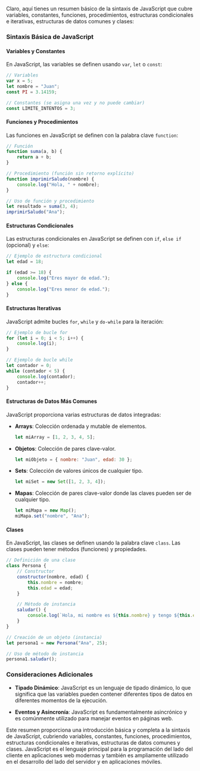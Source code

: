 Claro, aquí tienes un resumen básico de la sintaxis de JavaScript que cubre variables, constantes, funciones, procedimientos, estructuras condicionales e iterativas, estructuras de datos comunes y clases:

### Sintaxis Básica de JavaScript

#### Variables y Constantes

En JavaScript, las variables se definen usando `var`, `let` o `const`:

```javascript
// Variables
var x = 5;
let nombre = "Juan";
const PI = 3.14159;

// Constantes (se asigna una vez y no puede cambiar)
const LIMITE_INTENTOS = 3;
```

#### Funciones y Procedimientos

Las funciones en JavaScript se definen con la palabra clave `function`:

```javascript
// Función
function suma(a, b) {
    return a + b;
}

// Procedimiento (función sin retorno explícito)
function imprimirSaludo(nombre) {
    console.log("Hola, " + nombre);
}

// Uso de función y procedimiento
let resultado = suma(3, 4);
imprimirSaludo("Ana");
```

#### Estructuras Condicionales

Las estructuras condicionales en JavaScript se definen con `if`, `else if` (opcional) y `else`:

```javascript
// Ejemplo de estructura condicional
let edad = 18;

if (edad >= 18) {
    console.log("Eres mayor de edad.");
} else {
    console.log("Eres menor de edad.");
}
```

#### Estructuras Iterativas

JavaScript admite bucles `for`, `while` y `do-while` para la iteración:

```javascript
// Ejemplo de bucle for
for (let i = 0; i < 5; i++) {
    console.log(i);
}

// Ejemplo de bucle while
let contador = 0;
while (contador < 5) {
    console.log(contador);
    contador++;
}
```

#### Estructuras de Datos Más Comunes

JavaScript proporciona varias estructuras de datos integradas:

- **Arrays**: Colección ordenada y mutable de elementos.

  ```javascript
  let miArray = [1, 2, 3, 4, 5];
  ```

- **Objetos**: Colección de pares clave-valor.

  ```javascript
  let miObjeto = { nombre: "Juan", edad: 30 };
  ```

- **Sets**: Colección de valores únicos de cualquier tipo.

  ```javascript
  let miSet = new Set([1, 2, 3, 4]);
  ```

- **Mapas**: Colección de pares clave-valor donde las claves pueden ser de cualquier tipo.

  ```javascript
  let miMapa = new Map();
  miMapa.set("nombre", "Ana");
  ```

#### Clases

En JavaScript, las clases se definen usando la palabra clave `class`. Las clases pueden tener métodos (funciones) y propiedades.

```javascript
// Definición de una clase
class Persona {
    // Constructor
    constructor(nombre, edad) {
        this.nombre = nombre;
        this.edad = edad;
    }

    // Método de instancia
    saludar() {
        console.log(`Hola, mi nombre es ${this.nombre} y tengo ${this.edad} años.`);
    }
}

// Creación de un objeto (instancia)
let persona1 = new Persona("Ana", 25);

// Uso de método de instancia
persona1.saludar();
```

### Consideraciones Adicionales

- **Tipado Dinámico**: JavaScript es un lenguaje de tipado dinámico, lo que significa que las variables pueden contener diferentes tipos de datos en diferentes momentos de la ejecución.
  
- **Eventos y Asincronía**: JavaScript es fundamentalmente asincrónico y es comúnmente utilizado para manejar eventos en páginas web.

Este resumen proporciona una introducción básica y completa a la sintaxis de JavaScript, cubriendo variables, constantes, funciones, procedimientos, estructuras condicionales e iterativas, estructuras de datos comunes y clases. JavaScript es el lenguaje principal para la programación del lado del cliente en aplicaciones web modernas y también es ampliamente utilizado en el desarrollo del lado del servidor y en aplicaciones móviles.